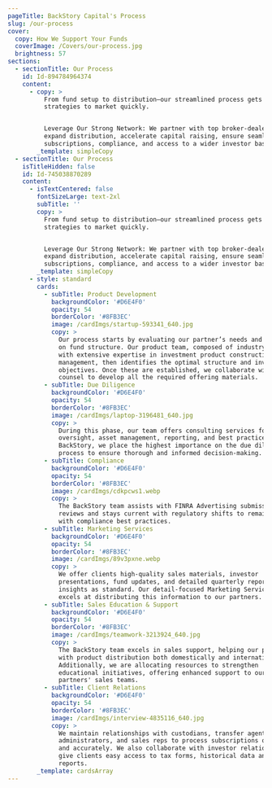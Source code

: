 ```yaml
---
pageTitle: BackStory Capital's Process
slug: /our-process
cover:
  copy: How We Support Your Funds
  coverImage: /Covers/our-process.jpg
  brightness: 57
sections:
  - sectionTitle: Our Process
    id: Id-894784964374
    content:
      - copy: >
          From fund setup to distribution—our streamlined process gets your
          strategies to market quickly.


          Leverage Our Strong Network: We partner with top broker-dealers to
          expand distribution, accelerate capital raising, ensure seamless
          subscriptions, compliance, and access to a wider investor base.
        _template: simpleCopy
  - sectionTitle: Our Process
    isTitleHidden: false
    id: Id-745038870289
    content:
      - isTextCentered: false
        fontSizeLarge: text-2xl
        subTitle: ''
        copy: >
          From fund setup to distribution—our streamlined process gets your
          strategies to market quickly.


          Leverage Our Strong Network: We partner with top broker-dealers to
          expand distribution, accelerate capital raising, ensure seamless
          subscriptions, compliance, and access to a wider investor base.
        _template: simpleCopy
      - style: standard
        cards:
          - subTitle: Product Development
            backgroundColor: '#D6E4F0'
            opacity: 54
            borderColor: '#8FB3EC'
            image: /cardImgs/startup-593341_640.jpg
            copy: >
              Our process starts by evaluating our partner’s needs and advising
              on fund structure. Our product team, composed of industry veterans
              with extensive expertise in investment product construction and
              management, then identifies the optimal structure and investment
              objectives. Once these are established, we collaborate with legal
              counsel to develop all the required offering materials.
          - subTitle: Due Diligence
            backgroundColor: '#D6E4F0'
            opacity: 54
            borderColor: '#8FB3EC'
            image: /cardImgs/laptop-3196481_640.jpg
            copy: >
              During this phase, our team offers consulting services for
              oversight, asset management, reporting, and best practices. At
              BackStory, we place the highest importance on the due diligence
              process to ensure thorough and informed decision-making.
          - subTitle: Compliance
            backgroundColor: '#D6E4F0'
            opacity: 54
            borderColor: '#8FB3EC'
            image: /cardImgs/cdkpcws1.webp
            copy: >
              The BackStory team assists with FINRA Advertising submissions and
              reviews and stays current with regulatory shifts to remain in line
              with compliance best practices.
          - subTitle: Marketing Services
            backgroundColor: '#D6E4F0'
            opacity: 54
            borderColor: '#8FB3EC'
            image: /cardImgs/89v3pxne.webp
            copy: >
              We offer clients high-quality sales materials, investor
              presentations, fund updates, and detailed quarterly reports with
              insights as standard. Our detail-focused Marketing Services team
              excels at distributing this information to our partners.
          - subTitle: Sales Education & Support
            backgroundColor: '#D6E4F0'
            opacity: 54
            borderColor: '#8FB3EC'
            image: /cardImgs/teamwork-3213924_640.jpg
            copy: >
              The BackStory team excels in sales support, helping our partners
              with product distribution both domestically and internationally.
              Additionally, we are allocating resources to strengthen
              educational initiatives, offering enhanced support to our
              partners' sales teams.
          - subTitle: Client Relations
            backgroundColor: '#D6E4F0'
            opacity: 54
            borderColor: '#8FB3EC'
            image: /cardImgs/interview-4835116_640.jpg
            copy: >
              We maintain relationships with custodians, transfer agents,
              administrators, and sales reps to process subscriptions quickly
              and accurately. We also collaborate with investor relations to
              give clients easy access to tax forms, historical data and fund
              reports.
        _template: cardsArray
---
```


